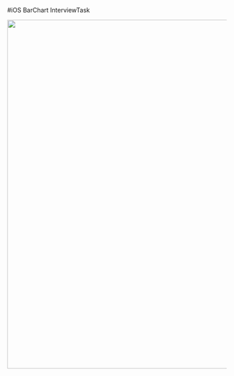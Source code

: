 
#iOS BarChart InterviewTask

<p>
<img src="https://github.com/Unspected/BarChart_interviewTask/assets/30178659/057b5550-8f76-4019-8cd0-a80e7d3b0cdc" height="800">
&nbsp;
</p>


